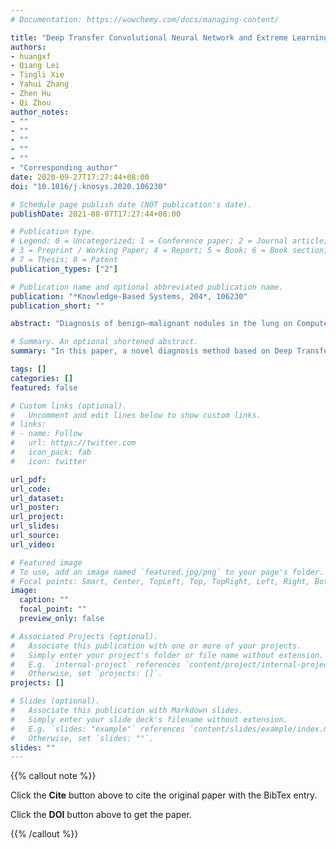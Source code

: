 ```yaml
---
# Documentation: https://wowchemy.com/docs/managing-content/

title: "Deep Transfer Convolutional Neural Network and Extreme Learning Machine for lung nodule diagnosis on CT images"
authors:
- huangxf
- Qiang Lei
- Tingli Xie
- Yahui Zhang
- Zhen Hu
- Qi Zhou
author_notes:
- ""
- ""
- ""
- ""
- ""
- "Corresponding author"
date: 2020-09-27T17:27:44+08:00
doi: "10.1016/j.knosys.2020.106230"

# Schedule page publish date (NOT publication's date).
publishDate: 2021-08-07T17:27:44+08:00

# Publication type.
# Legend: 0 = Uncategorized; 1 = Conference paper; 2 = Journal article;
# 3 = Preprint / Working Paper; 4 = Report; 5 = Book; 6 = Book section;
# 7 = Thesis; 8 = Patent
publication_types: ["2"]

# Publication name and optional abbreviated publication name.
publication: "*Knowledge-Based Systems, 204*, 106230"
publication_short: ""

abstract: "Diagnosis of benign–malignant nodules in the lung on Computed Tomography (CT) images is critical for determining tumor level and reducing patient mortality. Deep learning-based diagnosis of nodules in lung CT images, however, is time-consuming and less accurate due to redundant structure and the lack of adequate training data. In this paper, a novel diagnosis method based on Deep Transfer Convolutional Neural Network (DTCNN) and Extreme Learning Machine (ELM) is explored, which merges the synergy of two algorithms to deal with benign–malignant nodules classification. An optimal DTCNN is first adopted to extract high-level features of lung nodules, which has been trained with the ImageNet dataset beforehand. After that, an ELM classifier is further developed to classify benign and malignant lung nodules. Two datasets, including the Lung Image Database Consortium and Image Database Resource Initiative (LIDC-IDRI) public dataset and a private dataset from the First Affiliated Hospital of Guangzhou Medical University in China (FAH-GMU), have been conducted to verify the efficiency and effectiveness of the proposed approach. For LIDC-IDRI dataset, the experimental results show that our novel DTCNN-ELM model achieved the performance with an accuracy of 94.57%, a sensitivity of 93.69%, a specificity of 95.15%, an area under the receiver operator curve (AUC) of 94.94%, and testing time per nodule of 0.5 ms, which has the most reliable results compared with current state-of-the-art methods. Codes are available."

# Summary. An optional shortened abstract.
summary: "In this paper, a novel diagnosis method based on Deep Transfer Convolutional Neural Network (DTCNN) and Extreme Learning Machine (ELM) is explored, which merges the synergy of two algorithms to deal with benign–malignant nodules classification."

tags: []
categories: []
featured: false

# Custom links (optional).
#   Uncomment and edit lines below to show custom links.
# links:
# - name: Follow
#   url: https://twitter.com
#   icon_pack: fab
#   icon: twitter

url_pdf:
url_code:
url_dataset:
url_poster:
url_project:
url_slides:
url_source:
url_video:

# Featured image
# To use, add an image named `featured.jpg/png` to your page's folder. 
# Focal points: Smart, Center, TopLeft, Top, TopRight, Left, Right, BottomLeft, Bottom, BottomRight.
image:
  caption: ""
  focal_point: ""
  preview_only: false

# Associated Projects (optional).
#   Associate this publication with one or more of your projects.
#   Simply enter your project's folder or file name without extension.
#   E.g. `internal-project` references `content/project/internal-project/index.md`.
#   Otherwise, set `projects: []`.
projects: []

# Slides (optional).
#   Associate this publication with Markdown slides.
#   Simply enter your slide deck's filename without extension.
#   E.g. `slides: "example"` references `content/slides/example/index.md`.
#   Otherwise, set `slides: ""`.
slides: ""
---
```


{{% callout note %}}

Click the **Cite** button above to cite the original paper with the BibTex entry.

Click the **DOI** button above to get the paper.

{{% /callout %}}
